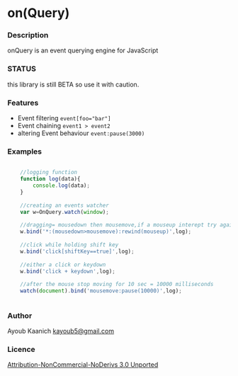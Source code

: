 # on(Query) #


### Description ###
onQuery is an event querying engine for JavaScript


### STATUS ###
this library is still BETA so use it with caution. 


### Features ###
* Event filtering
`event[foo="bar"]`
* Event chaining 
`event1 > event2`
* altering Event behaviour `event:pause(3000)`


### Examples ###
```javascript

	//logging function
	function log(data){
		console.log(data);
	}
	
	//creating an events watcher
	var w=OnQuery.watch(window);
	
	//dragging= mousedown then mousemove,if a mouseup interept try again
	w.bind('*:(mousedown>mousemove):rewind(mouseup)',log);
	
	//click while holding shift key
	w.bind('click[shiftKey==true]',log);
	
	//either a click or keydown
	w.bind('click + keydown',log);
	
	//after the mouse stop moving for 10 sec = 10000 milliseconds
	watch(document).bind('mousemove:pause(10000)',log);
			
```


### Author ###
Ayoub Kaanich kayoub5@gmail.com

### Licence ###
[Attribution-NonCommercial-NoDerivs 3.0 Unported](http://creativecommons.org/licenses/by-nc-nd/3.0/)

